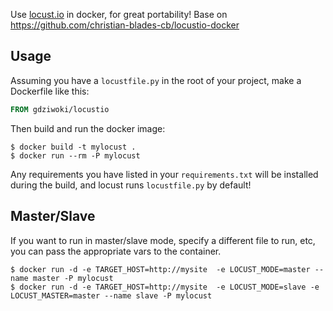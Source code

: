 Use [locust.io](http://locust.io/) in docker, for great portability!
Base on https://github.com/christian-blades-cb/locustio-docker
## Usage

Assuming you have a `locustfile.py` in the root of your project, make a Dockerfile like this:

```dockerfile
FROM gdziwoki/locustio
```

Then build and run the docker image:

```shell
$ docker build -t mylocust .
$ docker run --rm -P mylocust
```

Any requirements you have listed in your `requirements.txt` will be installed during the build, and locust runs `locustfile.py` by default!

## Master/Slave

If you want to run in master/slave mode, specify a different file to run, etc, you can pass the appropriate vars to the container.

```shell
$ docker run -d -e TARGET_HOST=http://mysite  -e LOCUST_MODE=master --name master -P mylocust
$ docker run -d -e TARGET_HOST=http://mysite  -e LOCUST_MODE=slave -e LOCUST_MASTER=master --name slave -P mylocust
```
